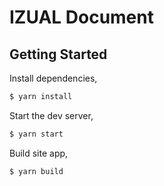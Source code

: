 # IZUAL Document

## Getting Started

Install dependencies,

```bash
$ yarn install
```

Start the dev server,

```bash
$ yarn start
```

Build site app,

```bash
$ yarn build
```
